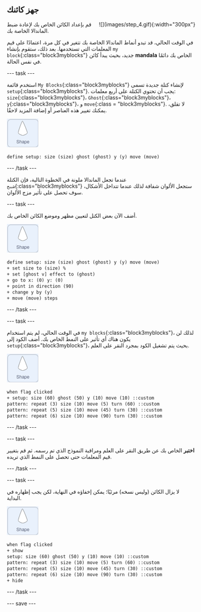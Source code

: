 ## جهز كائنك

<div style="display: flex; flex-wrap: wrap">
<div style="flex-basis: 200px; flex-grow: 1; margin-right: 15px;">
قم بإعداد الكائن الخاص بك لإعادة ضبط الماندالا الخاصة بك.
</div>
<div>
![](images/step_4.gif){:width="300px"}
</div>
</div>

في الوقت الحالي، قد تبدو أنماط الماندالا الخاصة بك تتغير في كل مرة، اعتمادًا على قيم المعلمات التي تستخدمها. بعد ذلك، ستقوم بإنشاء `my block`{:class="block3myblocks"} جديد، بحيث يبدأ كائن **mandala** الخاص بك دائمًا في نفس الحالة.

--- task ---

استخدم قائمة `My Blocks`{:class="block3myblocks"} لإنشاء كتلة جديدة تسمى `setup`{:class="block3myblocks"}. يجب أن تحتوي الكتلة على أربع معلمات: `size`{:class="block3myblocks"}، `Ghost`{:class="block3myblocks"}، `y`{:class="block3myblocks"}، و `move`{:class = "block3myblocks"}. لا تقلق، يمكنك تغيير هذه العناصر أو إضافة المزيد لاحقًا.

![الكائن الشكل.](images/shape_sprite.png)

```blocks3
define setup: size (size) ghost (ghost) y (y) move (move)
```

--- /task ---

عندما تجعل الماندالا ملونة في الخطوة التالية، فإن الكتلة `شبح`{:class="block3myblocks"} ستجعل الألوان شفافة لذلك عندما تتداخل الأشكال، سوف تحصل على تأثير مزج الألوان.

--- task ---

أضف الآن بعض الكتل لتعيين مظهر وموضع الكائن الخاص بك.

![الكائن الشكل.](images/shape_sprite.png)

```blocks3
define setup: size (size) ghost (ghost) y (y) move (move)
+ set size to (size) %
+ set [ghost v] effect to (ghost)
+ go to x: (0) y: (0)
+ point in direction (90)
+ change y by (y)
+ move (move) steps
```

--- /task ---

--- task ---

في الوقت الحالي، لم يتم استخدام `my blocks`{:class="block3myblocks"}، لذلك لن يكون هناك أي تأثير على النمط الخاص بك. أضف الكود إلى `setup`{:class="block3myblocks"}، بحيث يتم تشغيل الكود بمجرد النقر على العلم.

![الكائن الشكل.](images/shape_sprite.png)

```blocks3
when flag clicked
+ setup: size (60) ghost (50) y (10) move (10) ::custom
pattern: repeat (3) size (10) move (5) turn (60) ::custom
pattern: repeat (5) size (10) move (45) turn (30) ::custom
pattern: repeat (6) size (10) move (90) turn (30) ::custom
```

--- /task ---

--- task ---

**اختبر** الخاص بك عن طريق النقر على العلم ومراقبة النموذج الذي تم رسمه. ثم قم بتغيير قيم المعلمات حتى تحصل على النمط الذي تريده.

--- /task ---

--- task ---

لا يزال الكائن (وليس نسخه) مرئيًا؛ يمكن إخفاؤه في النهاية، لكن يجب إظهاره في البداية.

![الكائن الشكل.](images/shape_sprite.png)

```blocks3
when flag clicked
+ show
setup: size (60) ghost (50) y (10) move (10) ::custom
pattern: repeat (3) size (10) move (5) turn (60) ::custom
pattern: repeat (5) size (10) move (45) turn (30) ::custom
pattern: repeat (6) size (10) move (90) turn (30) ::custom
+ hide
```

--- /task ---

--- save ---
